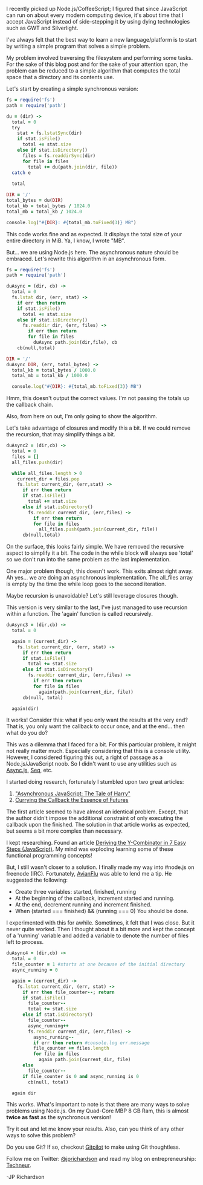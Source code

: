 <!--
author: JP Richardson
publish: Sat Oct 29 2011 21:06:33 GMT-0500 (CDT)
status: publish
type: post
link: https://procbits.wordpress.com/2011/10/29/a-node-js-experiment-thinking-asynchronously-recursion-calculate-file-size-directory/
tags: CoffeeScript, Node.js
slug: 2011/10/29/a-node-js-experiment-thinking-asynchronously-recursion-calculate-file-size-directory
title: A Node.js Experiment: Thinking Asynchronously, Using Recursion to Calculate the Total File Size in a Directory
-->



I recently picked up Node.js/CoffeeScript; I figured that since
JavaScript can run on about every modern computing device, it's about
time that I accept JavaScript instead of side-stepping it by using dying
technologies such as GWT and Silverlight.

I've always felt that the best way to learn a new language/platform is
to start by writing a simple program that solves a simple problem.

My problem involved traversing the filesystem and performing some tasks.
For the sake of this blog post and for the sake of your attention span,
the problem can be reduced to a simple algorithm that computes the total
space that a directory and its contents use.

Let's start by creating a simple synchronous version:

```ruby
fs = require('fs')
path = require('path')

du = (dir) ->
  total = 0
  try 
    stat = fs.lstatSync(dir)
    if stat.isFile()
      total += stat.size
    else if stat.isDirectory()
      files = fs.readdirSync(dir)
      for file in files
        total += du(path.join(dir, file))
  catch e
  
  total

DIR = '/'
total_bytes = du(DIR)
total_kb = total_bytes / 1024.0
total_mb = total_kb / 1024.0

console.log("#{DIR}: #{total_mb.toFixed(3)} MB")
```

This code works fine and as expected. It displays the total size of your
entire directory in MiB. Ya, I know, I wrote "MB".

But... we are using Node.js here. The asynchronous nature should be
embraced. Let's rewrite this algorithm in an asynchronous form.

```ruby
fs = require('fs')
path = require('path')

duAsync = (dir, cb) ->
  total = 0
  fs.lstat dir, (err, stat) ->
    if err then return
    if stat.isFile()
      total += stat.size
    else if stat.isDirectory()
      fs.readdir dir, (err, files) ->
        if err then return
        for file in files
          duAsync path.join(dir,file), cb
    cb(null,total)

DIR = '/'
duAsync DIR, (err, total_bytes) ->
  total_kb = total_bytes / 1000.0
  total_mb = total_kb / 1000.0

  console.log("#{DIR}: #{total_mb.toFixed(3)} MB")
```

Hmm, this doesn't output the correct values. I'm not passing the totals
up the callback chain.

Also, from here on out, I'm only going to show the algorithm.

Let's take advantage of closures and modify this a bit. If we could
remove the recursion, that may simplify things a bit.

```ruby
duAsync2 = (dir,cb) ->
  total = 0
  files = []
  all_files.push(dir)

  while all_files.length > 0
    current_dir = files.pop
    fs.lstat current_dir, (err,stat) ->
      if err then return
      if stat.isFile()
        total += stat.size
      else if stat.isDirectory()
        fs.readdir current_dir, (err,files) ->
          if err then return
          for file in files
            all_files.push(path.join(current_dir, file))
      cb(null,total)
```

On the surface, this looks fairly simple. We have removed the recursive
aspect to simplify it a bit. The code in the while block will always see
'total' so we don't run into the same problem as the last
implementation.

One major problem though, this doesn't work. This exits almost right
away. Ah yes... we are doing an asynchronous implementation. The
all\_files array is empty by the time the while loop goes to the second
iteration.

Maybe recursion is unavoidable? Let's still leverage closures though.

This version is very similar to the last, I've just managed to use
recursion within a function. The 'again' function is called recursively.

```ruby
duAsync3 = (dir,cb) ->
  total = 0

  again = (current_dir) ->
    fs.lstat current_dir, (err, stat) ->
      if err then return
      if stat.isFile()
        total += stat.size
      else if stat.isDirectory()
        fs.readdir current_dir, (err,files) ->
          if err then return
          for file in files
            again(path.join(current_dir, file))
      cb(null, total)

  again(dir)
```

It works! Consider this: what if you only want the results at the very
end? That is, you only want the callback to occur once, and at the
end... then what do you do?

This was a dilemma that I faced for a bit. For this particular problem,
it might not really matter much. Especially considering that this is a
console utility. However, I considered figuring this out, a right of
passage as a Node.js/JavaScript noob. So I didn't want to use any
utilities such as [Async.js](https://github.com/caolan/async),
[Seq](https://github.com/substack/node-seq), etc.

I started doing research, fortunately I stumbled upon two great
articles:

1.  ["Asynchronous JavaScript: The Tale of
    Harry"](http://bjouhier.wordpress.com/2011/01/09/asynchronous-javascript-the-tale-of-harry/)
2.  [Currying the Callback the Essence of
    Futures](http://bjouhier.wordpress.com/2011/04/04/currying-the-callback-or-the-essence-of-futures/)

The first article seemed to have almost an identical problem. Except,
that the author didn't impose the additional constraint of only
executing the callback upon the finished. The solution in that article
works as expected, but seems a bit more complex than necessary.

I kept researching. Found an article [Deriving the Y-Combinator in 7
Easy Steps
(JavaScript)](http://igstan.ro/posts/2010-12-01-deriving-the-y-combinator-in-7-easy-steps.html).
My mind was exploding learning some of these functional programming
concepts!

But, I still wasn't closer to a solution. I finally made my way into
\#node.js on freenode (IRC). Fortunately,
[AvianFlu](https://github.com/avianflu) was able to lend me a tip. He
suggested the following:

-   Create three variables: started, finished, running
-   At the beginning of the callback, increment started and running.
-   At the end, decrement running and increment finished.
-   When (started === finished) && (running === 0) You should be done.

I experimented with this for awhile. Sometimes, it felt that I was
close. But it never quite worked. Then I thought about it a bit more and
kept the concept of a 'running' variable and added a variable to denote
the number of files left to process.

```ruby
duAsync4 = (dir,cb) ->
  total = 0
  file_counter = 1 #starts at one because of the initial directory
  async_running = 0

  again = (current_dir) ->
    fs.lstat current_dir, (err, stat) ->
      if err then file_counter--; return
      if stat.isFile()
        file_counter--
        total += stat.size
      else if stat.isDirectory()
        file_counter--
        async_running++
        fs.readdir current_dir, (err,files) ->
          async_running--
          if err then return #console.log err.message
          file_counter += files.length
          for file in files
            again path.join(current_dir, file)
      else
        file_counter--
      if file_counter is 0 and async_running is 0
        cb(null, total)

  again dir
```

This works. What's important to note is that there are many ways to
solve problems using Node.js. On my Quad-Core MBP 8 GB Ram, this is
almost **twice as fast** as the synchronous version!

Try it out and let me know your results. Also, can you think of any
other ways to solve this problem?

Do you use Git? If so, checkout [Gitpilot](http://gitpilot.com) to make
using Git thoughtless.

Follow me on Twitter: [@jprichardson](http://twitter.com/jprichardson)
and read my blog on entrepreneurship: [Techneur](http://techneur.com).

-JP Richardson
